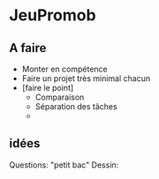 # JeuPromob

## A faire

* Monter en compétence
* Faire un projet très minimal chacun 
* [faire le point]
   - Comparaison
   - Séparation des tâches
   - 


## idées

Questions: "petit bac"
Dessin: 
